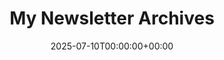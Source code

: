 ﻿---
date: '2025-07-10T00:00:00+00:00'
lastmod: '2025-07-10T00:00:00+03:00'
title: "My Newsletter Archives"
layout: archives
hidden: true
---







